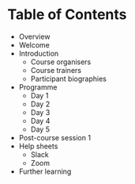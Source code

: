 # Table of Contents

- Overview
- Welcome
- Introduction
  - Course organisers
  - Course trainers
  - Participant biographies
- Programme
  - Day 1
  - Day 2
  - Day 3
  - Day 4
  - Day 5
- Post-course session 1
- Help sheets
  - Slack
  - Zoom
- Further learning 

